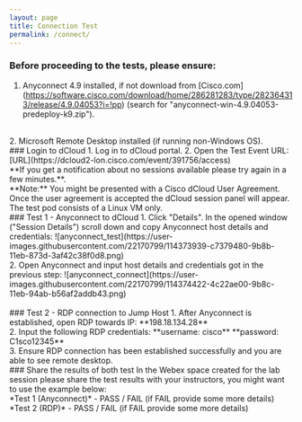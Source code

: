 ```yaml
---
layout: page
title: Connection Test
permalink: /connect/
---
```


### Before proceeding to the tests, please ensure:
1. Anyconnect 4.9 installed, if not download from [Cisco.com]
(https://software.cisco.com/download/home/286281283/type/282364313/release/4.9.04053?i=!pp) 
(search for "anyconnect-win-4.9.04053-predeploy-k9.zip").
</br>
2. Microsoft Remote Desktop installed (if running non-Windows OS).
</br>
### Login to dCloud
1. Log	in	to	dCloud	portal.
2. Open the Test Event URL:
[URL](https://dcloud2-lon.cisco.com/event/391756/access) 
</br>
**If you get a notification about no sessions available please try again in a few minutes.**.
</br>
**Note:** You might be presented with a Cisco dCloud User Agreement.
</br>
Once the user agreement is accepted the dCloud session panel will appear.
The test pod consists of a Linux VM only.
</br>
### Test 1 - Anyconnect to dCloud
1. Click "Details". In the opened window ("Session Details") scroll down and copy Anyconnect host details and credentials:
![anyconnect_test](https://user-images.githubusercontent.com/22170799/114373939-c7379480-9b8b-11eb-873d-3af42c38f0d8.png)
</br>
2. Open Anyconnect and input host details and credentials got in the previous step:
![anyconnect_connect](https://user-images.githubusercontent.com/22170799/114374422-4c22ae00-9b8c-11eb-94ab-b56af2addb43.png)
</br>
</br>
### Test 2 - RDP connection to Jump Host
1. After Anyconnect is established, open RDP towards IP:
**198.18.134.28**
</br>
2. Input the following RDP credentials:
**username: cisco**
**password: C1sco12345**
</br>
3. Ensure RDP connection has been established successfully and you are able to see remote desktop.
</br>
### Share the results of both test
In the Webex space created for the lab session please share the test results with your 
instructors, you might want to use the example below:</br>
*Test 1 (Anyconnect)* - PASS / FAIL (if FAIL provide some more details)</br>
*Test 2 (RDP)* - PASS / FAIL (if FAIL provide some more details)